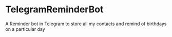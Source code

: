 # TelegramReminderBot
A Reminder bot in Telegram to store all my contacts and remind of birthdays on a particular day
